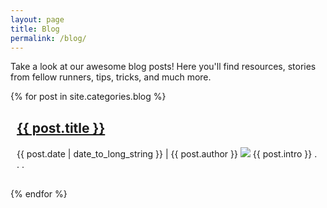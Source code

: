 ```yaml
---
layout: page
title: Blog
permalink: /blog/
---
```

Take a look at our awesome blog posts! Here you'll find resources, stories from fellow runners, tips, tricks, and much more.

{% for post in site.categories.blog %}
  <article style="margin: 30px 10px 30px 10px;">
    <h2>
      <a href="{{ post.url }}">
        {{ post.title }}
      </a>
    </h2>
    <time datetime="{{ post.date | date: "%Y-%m-%d" }}">{{ post.date | date_to_long_string }}</time>
    | {{ post.author }}
    <img src="{{ post.image }}">
    {{ post.intro }} . . .
  </article>
{% endfor %}

